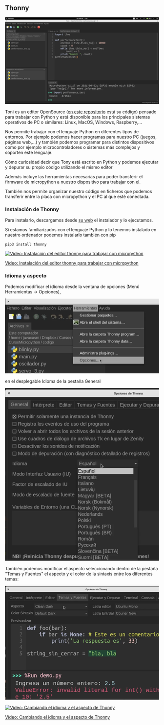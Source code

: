 ## Thonny

![](./images/thonny_microython.png)

Toni es un editor OpenSource ([en este repositorio](https://github.com/thonny/thonny) está su código) pensado para trabajar con Python y está disponible para los principales sistemas operativos de PC o similares: Linux, MacOS, Windows, Raspberry,...

Nos permite trabajar con el lenguaje Python en diferentes tipos de entornos. Por ejemplo podemos hacer programas para nuestro PC (juegos, páginas web,...) y también podemos programar para distintos dispositivos como por ejemplo microcontroladores o sistemas más complejos y soporten este lenguaje.

Cómo curiosidad decir que Tony está escrito en Python y podemos ejecutar y depurar su propio código utilizando el mismo editor

Además incluye las herramientas necesarias para poder transferir el firmware de micropython a nuestro dispositivo para trabajar con el.

También nos permite organizar nuestro código en ficheros que podemos transferir entre la placa con micropython y el PC al que esté conectada.


### Instalación de Thonny

Para instalarlo, descargamos desde [su web](https://thonny.org) el instalador y lo ejecutamos.

Si estamos familiarizados con el lenguaje Python y lo tenemos instalado en nuestro ordenador podemos instalarlo también con pip

```sh
pip3 install thonny
```

[![Vídeo: Instalación del editor thonny para trabajar con micropython](https://img.youtube.com/vi/Y0AMEYzImNQ/0.jpg)](https://drive.google.com/file/d/1MzPOHE7vCj482CQhV7m7ZcZ99B-jWzUN/view?usp=sharing)

[Vídeo: Instalación del editor thonny para trabajar con micropython](https://drive.google.com/file/d/1MzPOHE7vCj482CQhV7m7ZcZ99B-jWzUN/view?usp=sharing)


### Idioma y aspecto

Podemos modificar el idioma desde la ventana de opciones (Menú Herramientas -> Opciones), 

![](./images/Thonny_opciones.png)

en el desplegable Idioma de la pestaña General

![](./images/Thonny_opcione_general.png)

También podemos modificar el aspecto seleccionando dentro de la pestaña "Temas y Fuentes" el aspecto y el color de la sintaxis entre los diferentes temas:

![](./images/thonny_tema.png)

[![Vídeo: Cambiando el  idioma y el aspecto de Thonny](https://img.youtube.com/vi/KD9TczjAtrg/0.jpg)](https://drive.google.com/file/d/1Cm3jT0t02wbxcsdSlMpNwhWpcaQ02BM-/view?usp=sharing)

[Vídeo: Cambiando el  idioma y el aspecto de Thonny](https://drive.google.com/file/d/1Cm3jT0t02wbxcsdSlMpNwhWpcaQ02BM-/view?usp=sharing)
